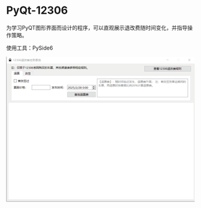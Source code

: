 # PyQt-12306
为学习PyQT图形界面而设计的程序，可以直观展示退改费随时间变化，并指导操作策略。

使用工具：PySide6

<picture> <img alt="YOUR-ALT-TEXT" src="PyQt图形界面-12306退改费查询-改票.gif" align="left" width=600></picture>
